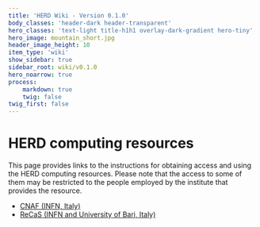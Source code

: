 ```yaml
---
title: 'HERD Wiki - Version 0.1.0'
body_classes: 'header-dark header-transparent'
hero_classes: 'text-light title-h1h1 overlay-dark-gradient hero-tiny'
hero_image: mountain_short.jpg
header_image_height: 10
item_type: 'wiki'
show_sidebar: true
sidebar_root: wiki/v0.1.0
hero_noarrow: true
process:
    markdown: true
    twig: false
twig_first: false
---
```


# HERD computing resources

This page provides links to the instructions for obtaining access and using the
HERD computing resources. Please note that the access to some of them may be
restricted to the people employed by the institute that provides the resource.

- [CNAF (INFN, Italy)](CNAF.md)
- [ReCaS (INFN and University of Bari, Italy)](ReCaS.md)
